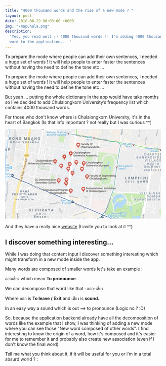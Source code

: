 ```yaml
---
title: "4000 thousand words and the rise of a new mode ? "
layout: post
date: 2018-08-29 00:00:00 +0000
img: "/mapChula.png"
description:
  "Yes, you read well ;) 4000 thousand words !! I'm adding 4000 thousand
  word to the application... "
---
```


To prepare the mode where people can add their own sentences, I needed a huge set of words ! It will help people to enter faster the sentences without having the need to define the tone etc ...

To prepare the mode where people can add their own sentences, I needed a huge set of words ! It will help people to enter faster the sentences without having the need to define the tone etc ...

But yeah ... putting the whole dictionary in the app would have take months so I've decided to add Chulalongkorn University’s frequency list which contains 4000 thousand words.

For those who don't know where is Chulalongkorn University, it's in the heart of Bangkok (Is that info important ? not really but I was curious ^^)

![](assets/img/mapChula.png)

And they have a really nice [website](https://www.chula.ac.th/en/) (I invite you to look at it ^^)

## I discover something interesting...

While I was doing that content input I discover something interesting which might transform in a new mode inside the app.

Many words are composed of smaller words let's take an example :

ออกเสียง which mean **To pronounce**.

We can decompose that word like that : ออก-เสียง

Where ออก is **To leave / Exit** and เสียง is **sound.**

In an easy way a sound which is out ==> to pronounce (Logic no ? :D)

So, because the application backend already have all the decomposition of words like the example that I show, I was thinking of adding a new mode where you can see those "New word composed of other words". I find interesting to know the origin of a word, how it's composed and it's easier for me to remember it and probably also create new association (even if I don't know the final word)

Tell me what you think about it, if it will be useful for you or I'm in a total absurd world ? :
